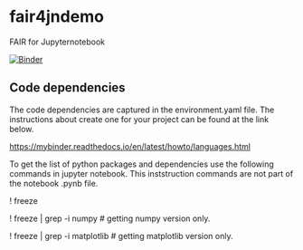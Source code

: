# fair4jndemo
FAIR for Jupyternotebook

[![Binder](https://mybinder.org/badge_logo.svg)](https://mybinder.org/v2/gh/Aleem2/fair4jndemo/HEAD?labpath=boxplot_vs_violin.ipynb)



## Code dependencies 

The code dependencies are captured in the environment.yaml file. The instructions about create one for your project can be found at the link below.

https://mybinder.readthedocs.io/en/latest/howto/languages.html

To get the list of python packages and dependencies use the following commands in jupyter notebook. This inststruction commands are not part of the notebook .pynb file. 

! freeze

! freeze | grep -i numpy # getting numpy version only.

! freeze | grep -i matplotlib # getting matplotlib version only. 
